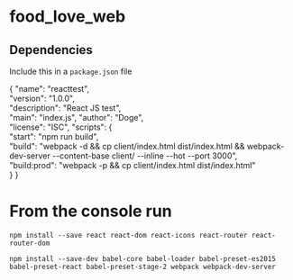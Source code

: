 # food_love_web

## Dependencies

Include this in a `package.json` file

{
  "name": "reacttest",  
  "version": "1.0.0",  
  "description": "React JS test",  
  "main": "index.js", 
  "author": "Doge",  
  "license": "ISC", 
  "scripts": {  
    "start": "npm run build",  
    "build": "webpack -d && cp client/index.html dist/index.html && webpack-dev-server --content-base client/ --inline --hot --port 3000",  
    "build:prod": "webpack -p && cp client/index.html dist/index.html"  
    }
 }

# From the console run

`npm install --save react react-dom react-icons react-router react-router-dom`  
    
`npm install --save-dev babel-core babel-loader babel-preset-es2015 babel-preset-react babel-preset-stage-2 webpack webpack-dev-server`

